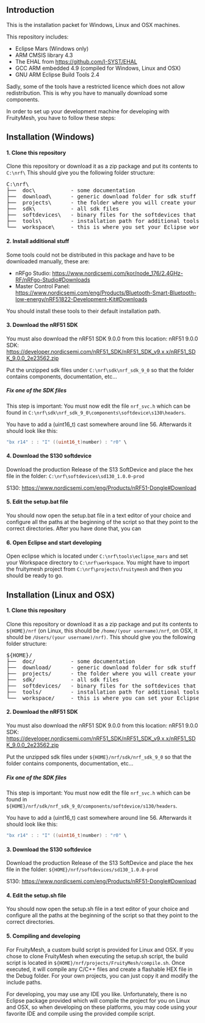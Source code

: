 ## Introduction
This is the installation packet for Windows, Linux and OSX machines.

This repository includes:
- Eclipse Mars (Windows only)
- ARM CMSIS library 4.3
- The EHAL from https://github.com/I-SYST/EHAL
- GCC ARM embedded 4.9 (compiled for Windows, Linux and OSX)
- GNU ARM Eclipse Build Tools 2.4

Sadly, some of the tools have a restricted licence which does not allow redistribution. This is why you have to manually download some components.

In order to set up your development machine for developing with FruityMesh, you have to follow these steps:

## Installation (Windows)

#### 1. Clone this repository
Clone this repository or download it as a zip package and put its contents to `C:\nrf\`
This should give you the following folder structure:
<pre>
C:\nrf\
├──  doc\           - some documentation
├──  download\      - generic download folder for sdk stuff
├──  projects\      - the folder where you will create your projects
├──  sdk\           - all sdk files
├──  softdevices\   - binary files for the softdevices that are used
├──  tools\         - installation path for additional tools or links to these tools
└──  workspace\     - this is where you set your Eclipse workspace
</pre>

#### 2. Install additional stuff
Some tools could not be distributed in this package and have to be downloaded manually, these are:
- nRFgo Studio: https://www.nordicsemi.com/kor/node_176/2.4GHz-RF/nRFgo-Studio#Downloads
- Master Control Panel: https://www.nordicsemi.com/eng/Products/Bluetooth-Smart-Bluetooth-low-energy/nRF51822-Development-Kit#Downloads

You should install these tools to their default installation path.

#### 3. Download the nRF51 SDK

You must also download the nRF51 SDK 9.0.0 from this location:
nRF51 9.0.0 SDK: https://developer.nordicsemi.com/nRF51_SDK/nRF51_SDK_v9.x.x/nRF51_SDK_9.0.0_2e23562.zip

Put the unzipped sdk files under `C:\nrf\sdk\nrf_sdk_9_0` so that the folder contains components, documentation, etc...

##### Fix one of the SDK files
This step is important: You must now edit the file `nrf_svc.h` which can be found in `C:\nrf\sdk\nrf_sdk_9_0\components\softdevice\s130\headers`.

You have to add a (uint16_t) cast somewhere around line 56. Afterwards it should look like this:
```C++
"bx r14" : : "I" ((uint16_t)number) : "r0" \
```
#### 4. Download the S130 softdevice
Download the production Release of the S13 SoftDevice and place the hex file in the folder: `C:\nrf\softdevices\sd130_1.0.0-prod`

S130: https://www.nordicsemi.com/eng/Products/nRF51-Dongle#Download

#### 5. Edit the setup.bat file
You should now open the setup.bat file in a text editor of your choice and configure all the paths at the beginning of the script so that they point to the correct directories. After you have done that, you can 

#### 6. Open Eclipse and start developing
Open eclipse which is located under `C:\nrf\tools\eclipse_mars` and set your Workspace directory to `C:\nrf\workspace`. You might have to import the fruitymesh project from `C:\nrf\projects\fruitymesh` and then you should be ready to go.


## Installation (Linux and OSX)

#### 1. Clone this repository
Clone this repository or download it as a zip package and put its contents to `${HOME}/nrf` (on Linux, this should be `/home/(your username)/nrf`, on OSX, it should be `/Users/(your username)/nrf)`.
This should give you the following folder structure:
<pre>
${HOME}/
├──  doc/           - some documentation
├──  download/      - generic download folder for sdk stuff
├──  projects/      - the folder where you will create your projects
├──  sdk/           - all sdk files
├──  softdevices/   - binary files for the softdevices that are used
├──  tools/         - installation path for additional tools or links to these tools
└──  workspace/     - this is where you can set your Eclipse workspace if you decide to use it for developing on Linux or OSX
</pre>

#### 2. Download the nRF51 SDK

You must also download the nRF51 SDK 9.0.0 from this location:
nRF51 9.0.0 SDK: https://developer.nordicsemi.com/nRF51_SDK/nRF51_SDK_v9.x.x/nRF51_SDK_9.0.0_2e23562.zip

Put the unzipped sdk files under `${HOME}/nrf/sdk/nrf_sdk_9_0` so that the folder contains components, documentation, etc...

##### Fix one of the SDK files
This step is important: You must now edit the file `nrf_svc.h` which can be found in `${HOME}/nrf/sdk/nrf_sdk_9_0/components/softdevice/s130/headers`.

You have to add a (uint16_t) cast somewhere around line 56. Afterwards it should look like this:
```C++
"bx r14" : : "I" ((uint16_t)number) : "r0" \
```
#### 3. Download the S130 softdevice
Download the production Release of the S13 SoftDevice and place the hex file in the folder: `${HOME}/nrf/softdevices/sd130_1.0.0-prod`

S130: https://www.nordicsemi.com/eng/Products/nRF51-Dongle#Download

#### 4. Edit the setup.sh file
You should now open the setup.sh file in a text editor of your choice and configure all the paths at the beginning of the script so that they point to the correct directories.

#### 5. Compiling and developing
For FruityMesh, a custom build script is provided for Linux and OSX. If you chose to clone FruityMesh when executing the setup.sh script, the build script is located in `${HOME}/nrf/projects/FruityMesh/compile.sh`. Once executed, it will compile any C/C++ files and create a flashable HEX file in the Debug folder. For your own projects, you can just copy it and modify the include paths.

For developing, you may use any IDE you like. Unfortunately, there is no Eclipse package provided which will compile the project for you on Linux and OSX, so when developing on these platforms, you may code using your favorite IDE and compile using the provided compile script.
